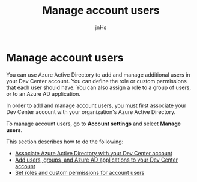 ﻿---
author: jnHs
Description: Add users to your Dev Center account and assign them roles with specific permissions.
title: Manage account users
ms.assetid: 9245F0D0-7D8F-4741-AFB4-FBA5601D0A9B
ms.author: wdg-dev-content
ms.date: 07/17/2017
ms.topic: article
ms.prod: windows
ms.technology: uwp
keywords: windows 10, uwp
---

# Manage account users

You can use Azure Active Directory to add and manage additional users in your Dev Center account. You can define the role or custom permissions that each user should have. You can also assign a role to a group of users, or to an Azure AD application.

In order to add and manage account users, you must first associate your Dev Center account with your organization's Azure Active Directory. 

To manage account users, go to **Account settings** and select **Manage users**.

This section describes how to do the following:

-   [Associate Azure Active Directory with your Dev Center account](associate-azure-ad-with-dev-center.md)
-   [Add users, groups, and Azure AD applications to your Dev Center account](add-users-groups-and-azure-ad-applications.md)
-   [Set roles and custom permissions for account users](set-custom-permissions-for-account-users.md)


